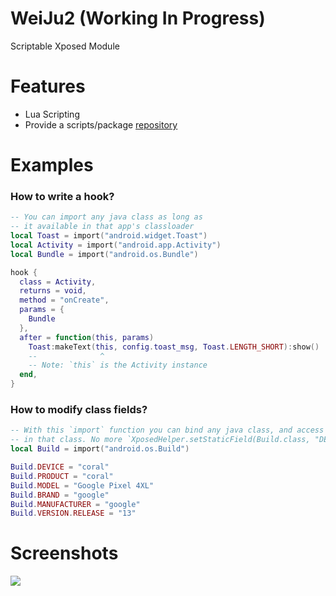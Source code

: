 # WeiJu2 (Working In Progress)

Scriptable Xposed Module


# Features

- Lua Scripting
- Provide a scripts/package [repository](https://github.com/ikws4/WeiJu2-Scripts)

# Examples

### How to write a hook?

```lua
-- You can import any java class as long as
-- it available in that app's classloader
local Toast = import("android.widget.Toast")
local Activity = import("android.app.Activity")
local Bundle = import("android.os.Bundle")

hook {
  class = Activity,
  returns = void,
  method = "onCreate",
  params = {
    Bundle
  },
  after = function(this, params)
    Toast:makeText(this, config.toast_msg, Toast.LENGTH_SHORT):show()
    --              ^
    -- Note: `this` is the Activity instance
  end,
}
```

### How to modify class fields?

```lua
-- With this `import` function you can bind any java class, and access all the fields that defined
-- in that class. No more `XposedHelper.setStaticField(Build.class, "DEVICE", "coral")` much cleaner!
local Build = import("android.os.Build")

Build.DEVICE = "coral"
Build.PRODUCT = "coral"
Build.MODEL = "Google Pixel 4XL"
Build.BRAND = "google"
Build.MANUFACTURER = "google"
Build.VERSION.RELEASE = "13"
```



# Screenshots

<img src="https://user-images.githubusercontent.com/47056144/183251553-9dce66f7-953c-45b9-b741-0ae8e0b567af.png" />
